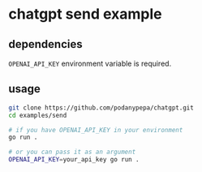 # chatgpt send example

## dependencies
`OPENAI_API_KEY` environment variable is required.

## usage
```bash
git clone https://github.com/podanypepa/chatgpt.git
cd examples/send

# if you have OPENAI_API_KEY in your environment
go run .

# or you can pass it as an argument
OPENAI_API_KEY=your_api_key go run .
```
